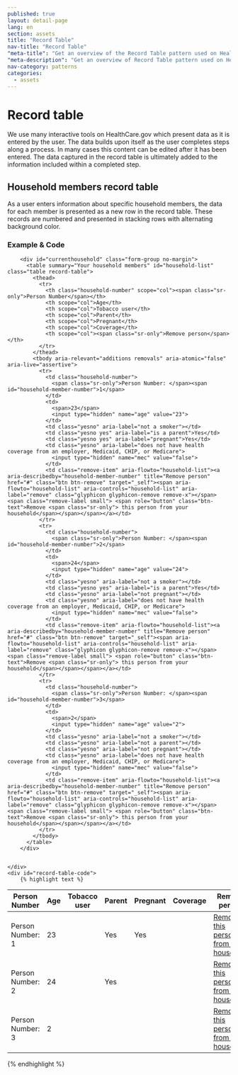 ```yaml
---
published: true
layout: detail-page
lang: en
section: assets
title: "Record Table"
nav-title: "Record Table"
"meta-title": "Get an overview of the Record Table pattern used on HealthCare.gov"
"meta-description": "Get an overview of Record Table pattern used on HealthCare.gov"
nav-category: patterns
categories:
  - assets
---
```


# Record table

<div class="intro">
We use many interactive tools on HealthCare.gov which present data as it is entered by the user. The data builds upon itself as the user completes steps along a process. In many cases this content can be edited after it has been entered. The data captured in the record table is ultimately added to the information included within a completed step.
</div>

<div class="hr"></div>

## Household members record table 

As a user enters information about specific household members, the data for each member is presented as a new row in the record table. These records are numbered and presented in stacking rows with alternating background color.

<h3 class="label-opensans">Example &amp; Code</h3>

<div class="code-wrapper">
	<div class="preview has-dark-background">

		<div id="currenthousehold" class="form-group no-margin">
		  <table summary="Your household members" id="household-list" class="table record-table">
		    <thead>
		      <tr>
		        <th class="household-number" scope="col"><span class="sr-only">Person Number</span></th>
		        <th scope="col">Age</th>
		        <th scope="col">Tobacco user</th>
		        <th scope="col">Parent</th>
		        <th scope="col">Pregnant</th>
		        <th scope="col">Coverage</th>
		        <th scope="col"><span class="sr-only">Remove person</span></th>
		      </tr>
		    </thead>
		    <tbody aria-relevant="additions removals" aria-atomic="false" aria-live="assertive">
		      <tr>
		        <td class="household-number">
		          <span class="sr-only">Person Number: </span><span id="household-member-number">1</span>
		        </td>
		        <td>
		          <span>23</span>
		          <input type="hidden" name="age" value="23">
		        </td>
		        <td class="yesno" aria-label="not a smoker"></td>
		        <td class="yesno yes" aria-label="is a parent">Yes</td>
		        <td class="yesno yes" aria-label="pregnant">Yes</td>
		        <td class="yesno" aria-label="does not have health coverage from an employer, Medicaid, CHIP, or Medicare">
		          <input type="hidden" name="mec" value="false">
		        </td>
		        <td class="remove-item" aria-flowto="household-list"><a aria-describedby="household-member-number" title="Remove person" href="#" class="btn btn-remove" target="_self"><span aria-flowto="household-list" aria-controls="household-list" aria-label="remove" class="glyphicon glyphicon-remove remove-x"></span><span class="remove-label small"> <span role="button" class="btn-text">Remove <span class="sr-only"> this person from your household</span></span></span></a></td>
		      </tr>
		      <tr>
		        <td class="household-number">
		          <span class="sr-only">Person Number: </span><span id="household-member-number">2</span>
		        </td>
		        <td>
		          <span>24</span>
		          <input type="hidden" name="age" value="24">
		        </td>
		        <td class="yesno" aria-label="not a smoker"></td>
		        <td class="yesno yes" aria-label="is a parent">Yes</td>
		        <td class="yesno" aria-label="not pregnant"></td>
		        <td class="yesno" aria-label="does not have health coverage from an employer, Medicaid, CHIP, or Medicare">
		          <input type="hidden" name="mec" value="false">
		        </td>
		        <td class="remove-item" aria-flowto="household-list"><a aria-describedby="household-member-number" title="Remove person" href="#" class="btn btn-remove" target="_self"><span aria-flowto="household-list" aria-controls="household-list" aria-label="remove" class="glyphicon glyphicon-remove remove-x"></span><span class="remove-label small"> <span role="button" class="btn-text">Remove <span class="sr-only"> this person from your household</span></span></span></a></td>
		      </tr>
		      <tr>
		        <td class="household-number">
		          <span class="sr-only">Person Number: </span><span id="household-member-number">3</span>
		        </td>
		        <td>
		          <span>2</span>
		          <input type="hidden" name="age" value="2">
		        </td>
		        <td class="yesno" aria-label="not a smoker"></td>
		        <td class="yesno" aria-label="not a parent"></td>
		        <td class="yesno" aria-label="not pregnant"></td>
		        <td class="yesno" aria-label="does not have health coverage from an employer, Medicaid, CHIP, or Medicare">
		          <input type="hidden" name="mec" value="false">
		        </td>
		        <td class="remove-item" aria-flowto="household-list"><a aria-describedby="household-member-number" title="Remove person" href="#" class="btn btn-remove" target="_self"><span aria-flowto="household-list" aria-controls="household-list" aria-label="remove" class="glyphicon glyphicon-remove remove-x"></span><span class="remove-label small"> <span role="button" class="btn-text">Remove <span class="sr-only"> this person from your household</span></span></span></a></td>
		      </tr>
		    </tbody>
		  </table>
		</div>


	</div>
	<div id="record-table-code">
		{% highlight text %}
<table summary="Your household members" id="household-list" class="table record-table">
	<thead>
	  <tr>
	    <th class="household-number" scope="col"><span class="sr-only">Person Number</span></th>
	    <th scope="col">Age</th>
	    <th scope="col">Tobacco user</th>
	    <th scope="col">Parent</th>
	    <th scope="col">Pregnant</th>
	    <th scope="col">Coverage</th>
	    <th scope="col"><span class="sr-only">Remove person</span></th>
	  </tr>
	</thead>
	<tbody aria-relevant="additions removals" aria-atomic="false" aria-live="assertive">
	  <tr>
	    <td class="household-number">
	      <span class="sr-only">Person Number: </span><span id="household-member-number">1</span>
	    </td>
	    <td>
	      <span>23</span>
	      <input type="hidden" name="age" value="23">
	    </td>
	    <td class="yesno" aria-label="not a smoker"></td>
	    <td class="yesno yes" aria-label="is a parent">Yes</td>
	    <td class="yesno yes" aria-label="pregnant">Yes</td>
	    <td class="yesno" aria-label="does not have health coverage from an employer, Medicaid, CHIP, or Medicare">
	      <input type="hidden" name="mec" value="false">
	    </td>
	    <td class="remove-item" aria-flowto="household-list"><a aria-describedby="household-member-number" title="Remove person" href="#" class="btn btn-remove" target="_self"><span aria-flowto="household-list" aria-controls="household-list" aria-label="remove" class="glyphicon glyphicon-remove remove-x"></span><span class="remove-label small"> <span role="button" class="btn-text">Remove <span class="sr-only"> this person from your household</span></span></span></a></td>
	  </tr>
	  <tr>
	    <td class="household-number">
	      <span class="sr-only">Person Number: </span><span id="household-member-number">2</span>
	    </td>
	    <td>
	      <span>24</span>
	      <input type="hidden" name="age" value="24">
	    </td>
	    <td class="yesno" aria-label="not a smoker"></td>
	    <td class="yesno yes" aria-label="is a parent">Yes</td>
	    <td class="yesno" aria-label="not pregnant"></td>
	    <td class="yesno" aria-label="does not have health coverage from an employer, Medicaid, CHIP, or Medicare">
	      <input type="hidden" name="mec" value="false">
	    </td>
	    <td class="remove-item" aria-flowto="household-list"><a aria-describedby="household-member-number" title="Remove person" href="#" class="btn btn-remove" target="_self"><span aria-flowto="household-list" aria-controls="household-list" aria-label="remove" class="glyphicon glyphicon-remove remove-x"></span><span class="remove-label small"> <span role="button" class="btn-text">Remove <span class="sr-only"> this person from your household</span></span></span></a></td>
	  </tr>
	  <tr>
	    <td class="household-number">
	      <span class="sr-only">Person Number: </span><span id="household-member-number">3</span>
	    </td>
	    <td>
	      <span>2</span>
	      <input type="hidden" name="age" value="2">
	    </td>
	    <td class="yesno" aria-label="not a smoker"></td>
	    <td class="yesno" aria-label="not a parent"></td>
	    <td class="yesno" aria-label="not pregnant"></td>
	    <td class="yesno" aria-label="does not have health coverage from an employer, Medicaid, CHIP, or Medicare">
	      <input type="hidden" name="mec" value="false">
	    </td>
	    <td class="remove-item" aria-flowto="household-list"><a aria-describedby="household-member-number" title="Remove person" href="#" class="btn btn-remove" target="_self"><span aria-flowto="household-list" aria-controls="household-list" aria-label="remove" class="glyphicon glyphicon-remove remove-x"></span><span class="remove-label small"> <span role="button" class="btn-text">Remove <span class="sr-only"> this person from your household</span></span></span></a></td>
	  </tr>
	</tbody>
</table>
		{% endhighlight %}
	</div>
</div>
